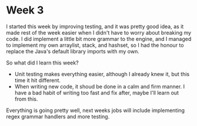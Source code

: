 # Week 3

I started this week by improving testing, and it was pretty good idea, as it made rest of the week easier when I didn't have to worry about breaking my code.
I did implement a little bit more grammar to the engine, and I managed to implement my own arraylist, stack, and hashset, so I had the honour to 
replace the Java's default library imports with my own.

So what did I learn this week? 
* Unit testing makes everything easier, although I already knew it, but this time it hit different. 
* When writing new code, it shoud be done in a calm and firm manner. I have a bad habit of writing too fast and fix after, maybe I'll learn out from this.

Everything is going pretty well, next weeks jobs will include implementing regex grammar handlers and more testing.
